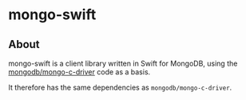 # mongo-swift

## About

mongo-swift is a client library written in Swift for MongoDB, using the [mongodb/mongo-c-driver](https://github.com/mongodb/mongo-c-driver) code as a basis.

It therefore has the same dependencies as `mongodb/mongo-c-driver`.

